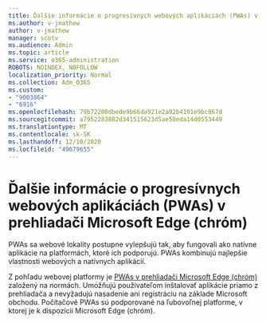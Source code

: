 ```yaml
---
title: Ďalšie informácie o progresívnych webových aplikáciách (PWAs) v prehliadači Microsoft Edge (chróm)
ms.author: v-jmathew
author: v-jmathew
manager: scotv
ms.audience: Admin
ms.topic: article
ms.service: o365-administration
ROBOTS: NOINDEX, NOFOLLOW
localization_priority: Normal
ms.collection: Adm_O365
ms.custom:
- "9003864"
- "6916"
ms.openlocfilehash: 79b72200dbede9b66da921e2a92b4191e9bc067d
ms.sourcegitcommit: a7952283882d341515623d5ae58eda14d0553449
ms.translationtype: MT
ms.contentlocale: sk-SK
ms.lasthandoff: 12/10/2020
ms.locfileid: "49679655"
---
```

# <a name="learn-about-progressive-web-apps-pwas-on-microsoft-edge-chromium"></a>Ďalšie informácie o progresívnych webových aplikáciách (PWAs) v prehliadači Microsoft Edge (chróm)

PWAs sa webové lokality postupne vylepšujú tak, aby fungovali ako natívne aplikácie na platformách, ktoré ich podporujú. PWAs kombinujú najlepšie vlastnosti webových a natívnych aplikácií.

Z pohľadu webovej platformy je [PWAs v prehliadači Microsoft Edge (chróm)](https://go.microsoft.com/fwlink/?linkid=2135193) založený na normách. Umožňujú používateľom inštalovať aplikácie priamo z prehliadača a nevyžadujú nasadenie ani registráciu na základe Microsoft obchodu. Počítačové PWAs sú podporované na ľubovoľnej platforme, v ktorej je k dispozícii Microsoft Edge (chróm).
